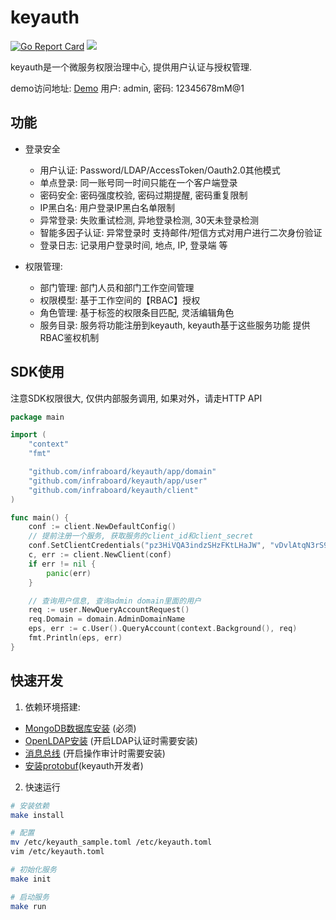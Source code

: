 # keyauth

[![Go Report Card](https://goreportcard.com/badge/github.com/infraboard/keyauth)](https://goreportcard.com/report/github.com/infraboard/keyauth)
![](https://img.shields.io/github/license/infraboard/keyauth)

keyauth是一个微服务权限治理中心, 提供用户认证与授权管理.

demo访问地址: [Demo](http://keyauth.nbtuan.vip/) 用户: admin, 密码: 12345678mM@1

## 功能

+ 登录安全
    + 用户认证: Password/LDAP/AccessToken/Oauth2.0其他模式
    + 单点登录: 同一账号同一时间只能在一个客户端登录
    + 密码安全: 密码强度校验, 密码过期提醒, 密码重复限制
    + IP黑白名: 用户登录IP黑白名单限制
    + 异常登录: 失败重试检测, 异地登录检测, 30天未登录检测
    + 智能多因子认证: 异常登录时 支持邮件/短信方式对用户进行二次身份验证
    + 登录日志: 记录用户登录时间, 地点, IP, 登录端 等

+ 权限管理: 
    + 部门管理: 部门人员和部门工作空间管理
    + 权限模型: 基于工作空间的【RBAC】授权 
    + 角色管理: 基于标签的权限条目匹配, 灵活编辑角色
    + 服务目录: 服务将功能注册到keyauth, keyauth基于这些服务功能 提供RBAC鉴权机制


## SDK使用

注意SDK权限很大, 仅供内部服务调用, 如果对外，请走HTTP API
```go
package main

import (
	"context"
	"fmt"

	"github.com/infraboard/keyauth/app/domain"
	"github.com/infraboard/keyauth/app/user"
	"github.com/infraboard/keyauth/client"
)

func main() {
	conf := client.NewDefaultConfig()
	// 提前注册一个服务, 获取服务的client_id和client_secret
	conf.SetClientCredentials("pz3HiVQA3indzSHzFKtLHaJW", "vDvlAtqN3rS9CZcHugXp6QBuk28zRjud")
	c, err := client.NewClient(conf)
	if err != nil {
		panic(err)
	}

	// 查询用户信息, 查询admin domain里面的用户
	req := user.NewQueryAccountRequest()
	req.Domain = domain.AdminDomainName
	eps, err := c.User().QueryAccount(context.Background(), req)
	fmt.Println(eps, err)
}
```

## 快速开发

1. 依赖环境搭建:

+ [MongoDB数据库安装](./docs/mongodb/install.md) (必须)
+ [OpenLDAP安装](./docs/ldap/install.md) (开启LDAP认证时需要安装)
+ [消息总线](./docs/bus/install.md) (开启操作审计时需要安装)
+ [安装protobuf](./docs/protobuf/install.md)(keyauth开发者)

2. 快速运行

```sh
# 安装依赖
make install

# 配置
mv /etc/keyauth_sample.toml /etc/keyauth.toml
vim /etc/keyauth.toml

# 初始化服务
make init

# 启动服务
make run
```